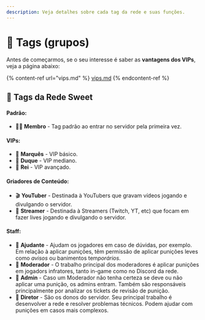 ```yaml
---
description: Veja detalhes sobre cada tag da rede e suas funções.
---
```


# 👔 Tags (grupos)

Antes de começarmos, se o seu interesse é saber as **vantagens dos VIPs**, veja a página abaixo:

{% content-ref url="vips.md" %}
[vips.md](vips.md)
{% endcontent-ref %}

## 🧾 Tags da Rede Sweet

#### Padrão:

* 🙋‍♂️ **Membro** - Tag padrão ao entrar no servidor pela primeira vez.

#### VIPs:

* 💛 **Marquês** - VIP básico.
* 💚 **Duque** - VIP mediano.
* 💙 **Rei** - VIP avançado.

#### Griadores de Conteúdo:

* 🎬 **YouTuber** - Destinada à YouTubers que gravam vídeos jogando e divulgando o servidor.
* 🎥 **Streamer** - Destinada à Streamers (Twitch, YT, etc) que focam em fazer lives jogando e divulgando o servidor.

#### Staff:

* 🥉 **Ajudante** - Ajudam os jogadores em caso de dúvidas, por exemplo. Em relação à aplicar punições, têm permissão de aplicar punições leves como _avisos_ ou banimentos te&#x6D;_&#x70;orários_.
* 🥈 **Moderador** - O trabalho principal dos moderadores é aplicar punições em jogadors infratores, tanto in-game como no Discord da rede.
* 🥇 **Admin** - Caso um Moderador não tenha certeza se deve ou não aplicar uma punição, os admins entram. Também são responsáveis principalmente por analizar os tickets de revisão de punição.
* 👑 **Diretor** - São os donos do servidor. Seu principal trabalho é desenvolver a rede e resolver problemas técnicos. Podem ajudar com punições em casos mais complexos.
